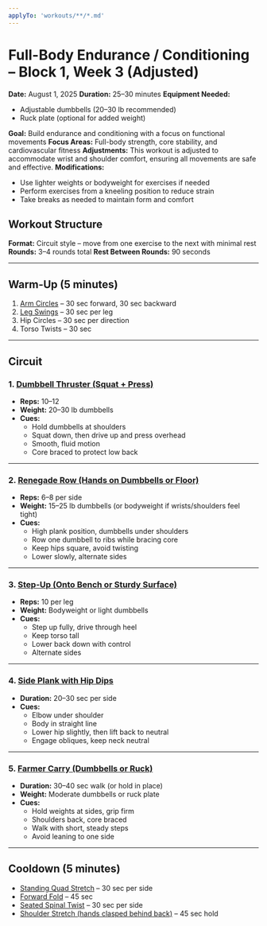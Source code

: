 ```yaml
---
applyTo: 'workouts/**/*.md'
---
```


# Full-Body Endurance / Conditioning – Block 1, Week 3 (Adjusted)

**Date:** August 1, 2025
**Duration:** 25–30 minutes
**Equipment Needed:**
- Adjustable dumbbells (20–30 lb recommended)
- Ruck plate (optional for added weight)

**Goal:** Build endurance and conditioning with a focus on functional movements
**Focus Areas:** Full-body strength, core stability, and cardiovascular fitness
**Adjustments:** This workout is adjusted to accommodate wrist and shoulder comfort, ensuring all movements are safe and effective.
**Modifications:**
- Use lighter weights or bodyweight for exercises if needed
- Perform exercises from a kneeling position to reduce strain
- Take breaks as needed to maintain form and comfort

## Workout Structure

**Format:** Circuit style – move from one exercise to the next with minimal rest
**Rounds:** 3–4 rounds total
**Rest Between Rounds:** 90 seconds

---

## Warm-Up (5 minutes)

1. [Arm Circles](../../exercises/arm_circles.json) – 30 sec forward, 30 sec backward
2. [Leg Swings](../../exercises/leg_swings.json) – 30 sec per leg
3. Hip Circles – 30 sec per direction
4. Torso Twists – 30 sec

---

## Circuit

### 1. [Dumbbell Thruster (Squat + Press)](../../exercises/dumbbell_thruster.json)
- **Reps:** 10–12
- **Weight:** 20–30 lb dumbbells
- **Cues:**
  - Hold dumbbells at shoulders
  - Squat down, then drive up and press overhead
  - Smooth, fluid motion
  - Core braced to protect low back

---

### 2. [Renegade Row (Hands on Dumbbells or Floor)](../../exercises/renegade_row.json)
- **Reps:** 6–8 per side
- **Weight:** 15–25 lb dumbbells (or bodyweight if wrists/shoulders feel tight)
- **Cues:**
  - High plank position, dumbbells under shoulders
  - Row one dumbbell to ribs while bracing core
  - Keep hips square, avoid twisting
  - Lower slowly, alternate sides

---

### 3. [Step-Up (Onto Bench or Sturdy Surface)](../../exercises/step_up.json)
- **Reps:** 10 per leg
- **Weight:** Bodyweight or light dumbbells
- **Cues:**
  - Step up fully, drive through heel
  - Keep torso tall
  - Lower back down with control
  - Alternate sides

---

### 4. [Side Plank with Hip Dips](../../exercises/side_plank_with_hip_dips.json)
- **Duration:** 20–30 sec per side
- **Cues:**
  - Elbow under shoulder
  - Body in straight line
  - Lower hip slightly, then lift back to neutral
  - Engage obliques, keep neck neutral

---

### 5. [Farmer Carry (Dumbbells or Ruck)](../../exercises/farmer_carry.json)
- **Duration:** 30–40 sec walk (or hold in place)
- **Weight:** Moderate dumbbells or ruck plate
- **Cues:**
  - Hold weights at sides, grip firm
  - Shoulders back, core braced
  - Walk with short, steady steps
  - Avoid leaning to one side

---

## Cooldown (5 minutes)
- [Standing Quad Stretch](../../exercises/standing_quad_stretch.json) – 30 sec per side
- [Forward Fold](../../exercises/forward_fold.json) – 45 sec
- [Seated Spinal Twist](../../exercises/seated_spinal_twist.json) – 30 sec per side
- [Shoulder Stretch (hands clasped behind back)](../../exercises/shoulder_stretch.json) – 45 sec hold
